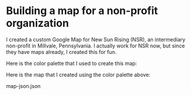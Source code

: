 # Building a map for a non-profit organization

I created a custom Google Map for New Sun Rising (NSR), an intermediary non-profit in Millvale, Pennsylvania. I actually work for NSR now, but since they have maps already, I created this for fun. 

Here is the color palette that I used to create this map:



Here is the map that I created using the color palette above: 

map-json.json


